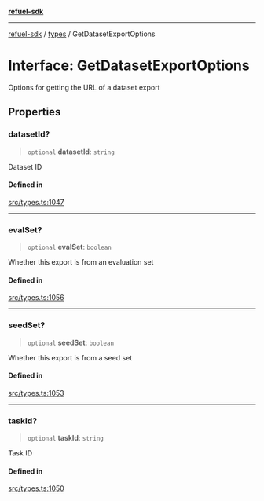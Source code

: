 [**refuel-sdk**](../../README.md)

***

[refuel-sdk](../../modules.md) / [types](../README.md) / GetDatasetExportOptions

# Interface: GetDatasetExportOptions

Options for getting the URL of a dataset export

## Properties

### datasetId?

> `optional` **datasetId**: `string`

Dataset ID

#### Defined in

[src/types.ts:1047](https://github.com/refuel-ai/refuel-sdk/blob/6bdaa976108229093d96ed4ea0b79dde2d2eeea9/src/types.ts#L1047)

***

### evalSet?

> `optional` **evalSet**: `boolean`

Whether this export is from an evaluation set

#### Defined in

[src/types.ts:1056](https://github.com/refuel-ai/refuel-sdk/blob/6bdaa976108229093d96ed4ea0b79dde2d2eeea9/src/types.ts#L1056)

***

### seedSet?

> `optional` **seedSet**: `boolean`

Whether this export is from a seed set

#### Defined in

[src/types.ts:1053](https://github.com/refuel-ai/refuel-sdk/blob/6bdaa976108229093d96ed4ea0b79dde2d2eeea9/src/types.ts#L1053)

***

### taskId?

> `optional` **taskId**: `string`

Task ID

#### Defined in

[src/types.ts:1050](https://github.com/refuel-ai/refuel-sdk/blob/6bdaa976108229093d96ed4ea0b79dde2d2eeea9/src/types.ts#L1050)
